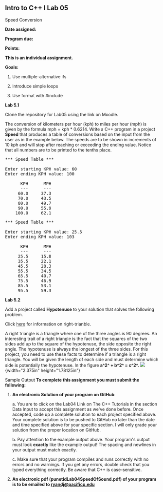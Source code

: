 ## Intro to C++ I Lab 05

Speed Conversion

**Date assigned:** 

**Program due:**

**Points:** 

**This is an individual assignment.**

**Goals:**

1.  Use multiple-alternative ifs

2.  Introduce simple loops

3.  Use format with #include <iomanip>

**Lab 5.1**

Clone the repository for Lab05 using the link on Moodle.

The conversion of kilometers per hour (kph) to miles per hour (mph) is
given by the formula mph = kph \* 0.6214. Write a C++ program in a
project **Speed** that produces a table of conversions based on the
input from the user as in the example below. The speeds are to be shown
in increments of 10 kph and will stop after reaching or exceeding the
ending value. Notice that all numbers are to be printed to the tenths
place.

<pre>
*** Speed Table ***

Enter starting KPH value: 60
Enter ending KPH value: 100

      KPH      MPH
      ---      ---
     60.0     37.3
     70.0     43.5
     80.0     49.7
     90.0     55.9
    100.0     62.1
</pre>

<pre>
*** Speed Table ***

Enter starting KPH value: 25.5
Enter ending KPH value: 103

      KPH      MPH
      ---      ---
     25.5     15.8
     35.5     22.1
     45.5     28.3
     55.5     34.5
     65.5     40.7
     75.5     46.9
     85.5     53.1
     95.5     59.3
</pre>
      
**Lab 5.2**

Add a project called **Hypotenuse** to your solution that solves the
following problem.
      
Click [here](https://en.wikipedia.org/wiki/Right_triangle) for information on right-trianble.

A right triangle is a triangle where one of the three
angles is 90 degrees. An interesting trait of a right triangle is the
fact that the squares of the two sides add up to the square of the
hypotenuse, the side opposite the right angle. The hypotenuse is always
the longest of the three sides. For this project, you need to use these
facts to determine if a triangle is a right triangle. You will be given
the length of each side and must determine which side is potentially the
hypotenuse. In the figure **a^2^ + b^2^ = c^2^.**
![](media/image3.png){width="2.375in" height="1.78125in"}

Sample Output
**To complete this assignment you must submit the following:**

1.  **An electronic Solution of your program on GitHub**

    a.  You are to click on the Lab04 Link on The C++ Tutorials in the section Data Input to accept this
        assignment as we've done before. Once accepted, code up a
        complete solution to each project specified above. Your
        complete solution is to be pushed to GitHub no later than the
        date and time specified above for your specific section. I will
        only grade your solution from the proper location on GitHub.

    b.  Pay attention to the example output above. Your program's output
        must look **exactly** like the example output! The spacing and
        newlines in your output must match exactly.

    c.  Make sure that your program compiles and runs correctly with no
        errors and no warnings. If you get any errors, double check that
        you typed everything correctly. Be aware that C++ is
        case-sensitive.

2.  **An electronic pdf (punetidLab04SpeedOfSound.pdf) 
of your program is to be emailed to ryandj@pacificu.edu**
